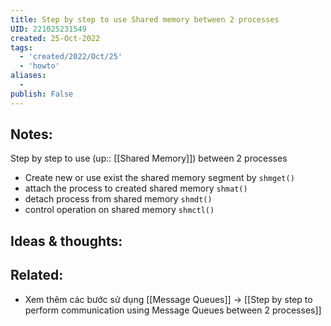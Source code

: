 ```yaml
---
title: Step by step to use Shared memory between 2 processes
UID: 221025231549
created: 25-Oct-2022
tags:
  - 'created/2022/Oct/25'
  - 'howto'
aliases:
  - 
publish: False
---
```

## Notes:
Step by step to use (up:: [[Shared Memory]]) between 2 processes
- Create new or use exist the shared memory segment by `shmget()`
- attach the process to created shared memory `shmat()`
- detach process from shared memory `shmdt()`
- control operation on shared memory `shmctl()`

## Ideas & thoughts:

## Related:
- Xem thêm các bước sử dụng [[Message Queues]] -> [[Step by step to perform communication using Message Queues between 2 processes]]

